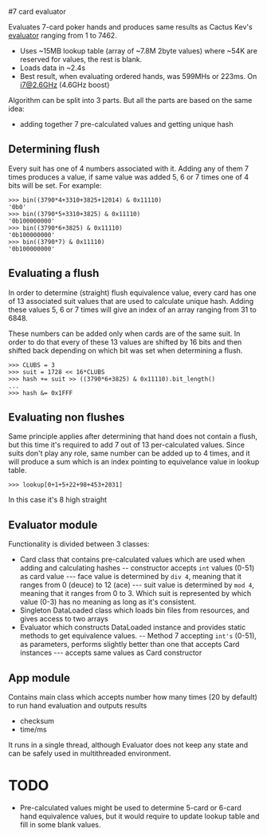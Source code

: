 #7 card evaluator

Evaluates 7-card poker hands and produces same results as Cactus Kev's [evaluator](http://suffe.cool/poker/7462.html) ranging from 1 to 7462.

- Uses ~15MB lookup table (array of ~7.8M 2byte values) where ~54K are reserved for values, the rest is blank.
- Loads data in ~2.4s 
- Best result, when evaluating ordered hands, was 599MHs or 223ms. On i7@2.6GHz (4.6GHz boost)

Algorithm can be split into 3 parts. But all the parts are based on the same idea:
- adding together 7 pre-calculated values and getting unique hash

## Determining flush

Every suit has one of 4 numbers associated with it. Adding any of them 7 times produces a value, if same value was added 5, 6 or 7 times
one of 4 bits will be set. For example:
```
>>> bin((3790*4+3310+3825+12014) & 0x11110)
'0b0'
>>> bin((3790*5+3310+3825) & 0x11110)
'0b100000000'
>>> bin((3790*6+3825) & 0x11110)
'0b100000000'
>>> bin((3790*7) & 0x11110)
'0b100000000'
```

## Evaluating a flush

In order to determine (straight) flush equivalence value, every card has one of 13 associated suit values that are used to calculate unique hash. 
Adding these values 5, 6 or 7 times will give an index of an array ranging from 31 to 6848.

These numbers can be added only when cards are of the same suit. In order to do that every of these 13 values are shifted by 16 bits and then shifted 
back depending on which bit was set when determining a flush.
```
>>> CLUBS = 3
>>> suit = 1728 << 16*CLUBS
>>> hash += suit >> ((3790*6+3825) & 0x11110).bit_length()
...
>>> hash &= 0x1FFF
```

## Evaluating non flushes

Same principle applies after determining that hand does not contain a flush, but this time it's required to add 7 out of 13 per-calculated values. 
Since suits don't play any role, same number can be added up to 4 times, and it will produce a sum which is an index pointing to equivelance value in lookup table.
```
>>> lookup[0+1+5+22+98+453+2031]
```
In this case it's 8 high straight

## Evaluator module

Functionality is divided between 3 classes: 
- Card class that contains pre-calculated values which are used when adding and calculating hashes
-- constructor accepts `int` values (0-51) as card value 
--- face value is determined by `div 4`, meaning that it ranges from 0 (deuce) to 12 (ace) 
--- suit value is determined by `mod 4`, meaning that it ranges from 0 to 3. Which suit is represented by which value (0-3) has no meaning as long as it's consistent.
- Singleton DataLoaded class which loads bin files from resources, and gives access to two arrays
- Evaluator which constructs DataLoaded instance and provides static methods to get equivalence values.
-- Method 7 accepting `int's` (0-51), as parameters, performs slightly better than one that accepts Card instances
--- accepts same values as Card constructor 

## App module

Contains main class which accepts number how many times (20 by default) to run hand evaluation and outputs results
- checksum
- time/ms

It runs in a single thread, although Evaluator does not keep any state and can be safely used in multithreaded environment.

# TODO

- Pre-calculated values might be used to determine 5-card or 6-card hand equivalence values, but it would require to update lookup 
table and fill in some blank values.
